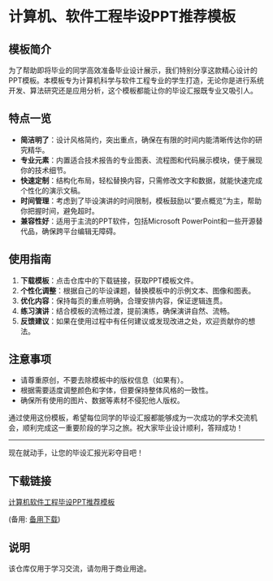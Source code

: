 # 计算机、软件工程毕设PPT推荐模板

## 模板简介

为了帮助即将毕业的同学高效准备毕业设计展示，我们特别分享这款精心设计的PPT模板。本模板专为计算机科学与软件工程专业的学生打造，无论你是进行系统开发、算法研究还是应用分析，这个模板都能让你的毕设汇报既专业又吸引人。

## 特点一览

- **简洁明了**：设计风格简约，突出重点，确保在有限的时间内能清晰传达你的研究精华。
- **专业元素**：内置适合技术报告的专业图表、流程图和代码展示模块，便于展现你的技术细节。
- **快速定制**：结构化布局，轻松替换内容，只需修改文字和数据，就能快速完成个性化的演示文稿。
- **时间管理**：考虑到了毕设演讲的时间限制，模板鼓励以“要点概览”为主，帮助你把握时间，避免超时。
- **兼容性好**：适用于主流的PPT软件，包括Microsoft PowerPoint和一些开源替代品，确保跨平台编辑无障碍。

## 使用指南

1. **下载模板**：点击仓库中的下载链接，获取PPT模板文件。
2. **个性化调整**：根据自己的毕设课题，替换模板中的示例文本、图像和图表。
3. **优化内容**：保持每页的重点明确，合理安排内容，保证逻辑连贯。
4. **练习演讲**：结合模板的流畅过渡，提前演练，确保演讲自然、流畅。
5. **反馈建议**：如果在使用过程中有任何建议或发现改进之处，欢迎贡献你的想法。

## 注意事项

- 请尊重原创，不要去除模板中的版权信息（如果有）。
- 根据需要适度调整颜色和字体，但要保持整体风格的一致性。
- 确保所有使用的图片、数据等素材不侵犯他人版权。

通过使用这份模板，希望每位同学的毕设汇报都能够成为一次成功的学术交流机会，顺利完成这一重要阶段的学习之旅。祝大家毕业设计顺利，答辩成功！

---

现在就动手，让您的毕设汇报光彩夺目吧！

## 下载链接
[计算机软件工程毕设PPT推荐模板](https://pan.quark.cn/s/00b0b9518622) 

(备用: [备用下载](https://pan.baidu.com/s/14ucI_u6pw7ZVG1YmXXHwxQ?pwd=1234))

## 说明

该仓库仅用于学习交流，请勿用于商业用途。
